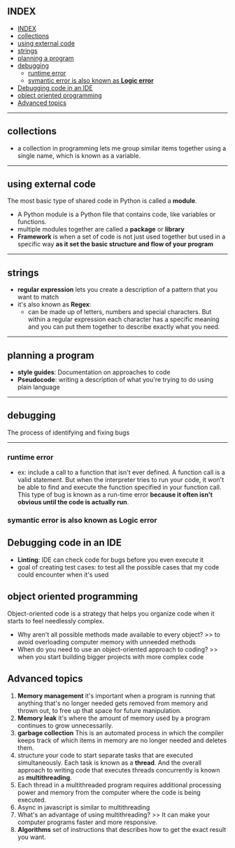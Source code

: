 ## INDEX

- [INDEX](#index)
- [collections](#collections)
- [using external code](#using-external-code)
- [strings](#strings)
- [planning a program](#planning-a-program)
- [debugging](#debugging)
  - [runtime error](#runtime-error)
  - [symantic error is also known as **Logic error**](#symantic-error-is-also-known-as-logic-error)
- [Debugging code in an IDE](#debugging-code-in-an-ide)
- [object oriented programming](#object-oriented-programming)
- [Advanced topics](#advanced-topics)

---

## collections

- a collection in programming lets me group similar items together using a single name, which is known as a variable.

---

## using external code

The most basic type of shared code in Python is called a **module**.

- A Python module is a Python file that contains code, like variables or functions.
- multiple modules together are called a **package** or **library**
- **Framework** is when a set of code is not just used together but used in a specific way **as it set the basic structure and flow of your program**

---

## strings

- **regular expression** lets you create a description of a pattern that you want to match
- it's also known as **Regex**:
  - can be made up of letters, numbers and special characters. But within a regular expression each character has a specific meaning and you can put them together to describe exactly what you need.

---

## planning a program

- **style guides**: Documentation on approaches to code
- **Pseudocode**: writing a description of what you're trying to do using plain language

---

## debugging

The process of identifying and fixing bugs

---

### runtime error

- ex: include a call to a function that isn't ever defined. A function call is a valid statement. But when the interpreter tries to run your code, it won't be able to find and execute the function specified in your function call. This type of bug is known as a run-time error **because it often isn't obvious until the code is actually run**.

### symantic error is also known as **Logic error**

## Debugging code in an IDE

- **Linting**: IDE can check code for bugs before you even execute it
- goal of creating test cases: to test all the possible cases that my code could encounter when it's used

## object oriented programming

Object-oriented code is a strategy that helps you organize code when it starts to feel needlessly complex.

- Why aren't all possible methods made available to every object? >> to avoid overloading computer memory with unneeded methods
- When do you need to use an object-oriented approach to coding? >> when you start building bigger projects with more complex code

## Advanced topics

1. **Memory management** it's important when a program is running that anything that's no longer needed gets removed from memory and thrown out, to free up that space for future manipulation.
2. **Memory leak** it's where the amount of memory used by a program continues to grow unnecessarily.
3. **garbage collection** This is an automated process in which the compiler keeps track of which items in memory are no longer needed and deletes them.
4. structure your code to start separate tasks that are executed simultaneously. Each task is known as a **thread**. And the overall approach to writing code that executes threads concurrently is known as **multithreading**.
5. Each thread in a multithreaded program requires additional processing power and memory from the computer where the code is being executed.
6. Async in javascript is similar to multithreading
7. What's an advantage of using multithreading? >> It can make your computer programs faster and more responsive.
8. **Algorithms** set of instructions that describes how to get the exact result you want.
